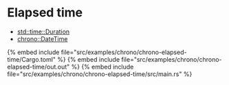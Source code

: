 # Elapsed time


* [std::time::Duration](https://doc.rust-lang.org/std/time/struct.Duration.html)
* [chrono::DateTime](https://docs.rs/chrono/latest/chrono/struct.DateTime.html)

{% embed include file="src/examples/chrono/chrono-elapsed-time/Cargo.toml" %}
{% embed include file="src/examples/chrono/chrono-elapsed-time/out.out" %}
{% embed include file="src/examples/chrono/chrono-elapsed-time/src/main.rs" %}


